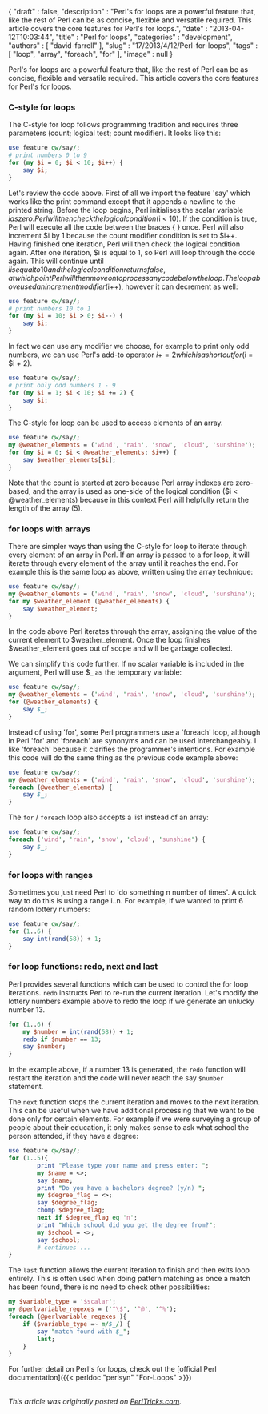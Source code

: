 {
   "draft" : false,
   "description" : "Perl's for loops are a powerful feature that, like the rest of Perl can be as concise, flexible and versatile required. This article covers the core features for Perl's for loops.",
   "date" : "2013-04-12T10:03:44",
   "title" : "Perl for loops",
   "categories" : "development",
   "authors" : [
      "david-farrell"
   ],
   "slug" : "17/2013/4/12/Perl-for-loops",
   "tags" : [
      "loop",
      "array",
      "foreach",
      "for"
   ],
   "image" : null
}


Perl's for loops are a powerful feature that, like the rest of Perl can be as concise, flexible and versatile required. This article covers the core features for Perl's for loops.

### C-style for loops

The C-style for loop follows programming tradition and requires three parameters (count; logical test; count modifier). It looks like this:

```perl
use feature qw/say/;
# print numbers 0 to 9
for (my $i = 0; $i < 10; $i++) {
    say $i;
}
```

Let's review the code above. First of all we import the feature 'say' which works like the print command except that it appends a newline to the printed string. Before the loop begins, Perl initialises the scalar variable $i as zero. Perl will then check the logical condition ($i \< 10). If the condition is true, Perl will execute all the code between the braces { } once. Perl will also increment $i by 1 because the count modifier condition is set to $i++. Having finished one iteration, Perl will then check the logical condition again. After one iteration, $i is equal to 1, so Perl will loop through the code again. This will continue until $i is equal to 10 and the logical condition returns false, at which point Perl will then move on to process any code below the loop. The loop above used an increment modifier ($i++), however it can decrement as well:

```perl
use feature qw/say/;
# print numbers 10 to 1
for (my $i = 10; $i > 0; $i--) {
    say $i;
}
```

In fact we can use any modifier we choose, for example to print only odd numbers, we can use Perl's add-to operator $i += 2 which is a shortcut for ($i = $i + 2).

```perl
use feature qw/say/;
# print only odd numbers 1 - 9
for (my $i = 1; $i < 10; $i += 2) {
    say $i;
}
```

The C-style for loop can be used to access elements of an array.

```perl
use feature qw/say/;
my @weather_elements = ('wind', 'rain', 'snow', 'cloud', 'sunshine');
for (my $i = 0; $i < @weather_elements; $i++) {
    say $weather_elements[$i];
}
```

Note that the count is started at zero because Perl array indexes are zero-based, and the array is used as one-side of the logical condition ($i \< @weather\_elements) because in this context Perl will helpfully return the length of the array (5).

### for loops with arrays

There are simpler ways than using the C-style for loop to iterate through every element of an array in Perl. If an array is passed to a for loop, it will iterate through every element of the array until it reaches the end. For example this is the same loop as above, written using the array technique:

```perl
use feature qw/say/;
my @weather_elements = ('wind', 'rain', 'snow', 'cloud', 'sunshine');
for my $weather_element (@weather_elements) {
    say $weather_element;
}
```

In the code above Perl iterates through the array, assigning the value of the current element to $weather\_element. Once the loop finishes $weather\_element goes out of scope and will be garbage collected.

We can simplify this code further. If no scalar variable is included in the argument, Perl will use $\_ as the temporary variable:

```perl
use feature qw/say/;
my @weather_elements = ('wind', 'rain', 'snow', 'cloud', 'sunshine');
for (@weather_elements) {
    say $_;
}
```

Instead of using 'for', some Perl programmers use a 'foreach' loop, although in Perl 'for' and 'foreach' are synonyms and can be used interchangeably. I like 'foreach' because it clarifies the programmer's intentions. For example this code will do the same thing as the previous code example above:

```perl
use feature qw/say/;
my @weather_elements = ('wind', 'rain', 'snow', 'cloud', 'sunshine');
foreach (@weather_elements) {
    say $_;
}
```

The `for` / `foreach` loop also accepts a list instead of an array:

```perl
use feature qw/say/;
foreach ('wind', 'rain', 'snow', 'cloud', 'sunshine') {
    say $_;
}
```

### for loops with ranges

Sometimes you just need Perl to 'do something n number of times'. A quick way to do this is using a range i..n. For example, if we wanted to print 6 random lottery numbers:

```perl
use feature qw/say/;
for (1..6) {
    say int(rand(58)) + 1;
}
```

### for loop functions: redo, next and last

Perl provides several functions which can be used to control the for loop iterations. `redo` instructs Perl to re-run the current iteration. Let's modify the lottery numbers example above to redo the loop if we generate an unlucky number 13.

```perl
for (1..6) {
    my $number = int(rand(58)) + 1;
    redo if $number == 13;
    say $number;
}
```

In the example above, if a number 13 is generated, the `redo` function will restart the iteration and the code will never reach the say `$number` statement.

The `next` function stops the current iteration and moves to the next iteration. This can be useful when we have additional processing that we want to be done only for certain elements. For example if we were surveying a group of people about their education, it only makes sense to ask what school the person attended, if they have a degree:

```perl
use feature qw/say/;
for (1..5){
        print "Please type your name and press enter: ";
        my $name = <>;
        say $name;
        print "Do you have a bachelors degree? (y/n) ";
        my $degree_flag = <>;
        say $degree_flag;
        chomp $degree_flag;
        next if $degree_flag eq 'n';
        print "Which school did you get the degree from?";
        my $school = <>;
        say $school;
        # continues ...
}
```

The `last` function allows the current iteration to finish and then exits loop entirely. This is often used when doing pattern matching as once a match has been found, there is no need to check other possibilities:

```perl
my $variable_type = '$scalar';
my @perlvariable_regexes = ('^\$', '^@', '^%');
foreach (@perlvariable_regexes ){
    if ($variable_type =~ m/$_/) {
        say "match found with $_";
        last;
    }
}
```

For further detail on Perl's for loops, check out the [official Perl documentation]({{< perldoc "perlsyn" "For-Loops" >}})

\
*This article was originally posted on [PerlTricks.com](http://perltricks.com).*
